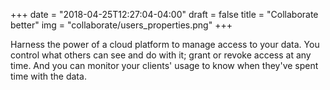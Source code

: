 +++
date = "2018-04-25T12:27:04-04:00"
draft = false
title = "Collaborate better"
img = "collaborate/users_properties.png"
+++

Harness the power of a cloud platform to manage access to your data. You control what others can see and do with it; grant or revoke access at any time. And you can monitor your clients' usage to know when they've spent time with the data.
